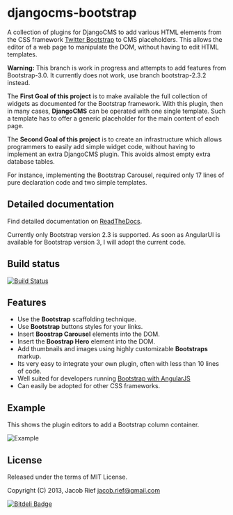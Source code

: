 djangocms-bootstrap
===================
A collection of plugins for DjangoCMS to add various HTML elements from the CSS framework
[Twitter Bootstrap](http://getbootstrap.com/2.3.2/) to CMS placeholders. This allows the editor of
a web page to manipulate the DOM, without having to edit HTML templates.

**Warning:** This branch is work in progress and attempts to add features from Bootstrap-3.0. It 
currently does not work, use branch bootstrap-2.3.2 instead.

The **First Goal of this project** is to make available the full collection of widgets as documented
for the Bootstrap framework. With this plugin, then in many cases, **DjangoCMS** can be operated
with one single template. Such a template has to offer a generic placeholder for the main content of
each page.

The **Second Goal of this project** is to create an infrastructure which allows programmers to
easily add simple widget code, without having to implement an extra DjangoCMS plugin. This avoids
almost empty extra database tables.

For instance, implementing the Bootstrap Carousel, required only 17 lines of pure declaration code
and two simple templates.

Detailed documentation
----------------------
Find detailed documentation on [ReadTheDocs](http://djangocms-bootstrap.readthedocs.org/en/latest/).

Currently only Bootstrap version 2.3 is supported. As soon as AngularUI is available for Bootstrap
version 3, I will adopt the current code.

Build status
------------
[![Build Status](https://travis-ci.org/jrief/djangocms-bootstrap.png?branch=master)](https://travis-ci.org/jrief/djangocms-bootstrap)

Features
--------
* Use the **Bootstrap** scaffolding technique.
* Use **Bootstrap** buttons styles for your links.
* Insert **Boostrap Carousel** elements into the DOM.
* Insert the **Boostrap Hero** element into the DOM.
* Add thumbnails and images using highly customizable **Bootstraps** markup.
* Its very easy to integrate your own plugin, often with less than 10 lines of code.
* Well suited for developers running [Bootstrap with AngularJS](http://angular-ui.github.io/bootstrap/)
* Can easily be adopted for other CSS frameworks.

Example
-------
This shows the plugin editors to add a Bootstrap column container.

![Example](https://raw.github.com/jrief/djangocms-bootstrap/master/docs/source/_static/bootstrap-column-editor.png)

License
-------
Released under the terms of MIT License.

Copyright (C) 2013, Jacob Rief <jacob.rief@gmail.com>

[![Bitdeli Badge](https://d2weczhvl823v0.cloudfront.net/jrief/djangocms-bootstrap/trend.png)](https://bitdeli.com/free "Bitdeli Badge")

